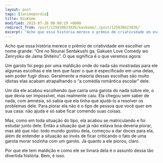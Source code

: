 ```yaml
---
layout: post
tags: [1animepordia]
title: KouKome
modified: 2015-07-26 00:00:29 +0000
redirect_from: /post/125038623926/koukome/,/post/125038623926/
excerpt: "Acho que essa história merece o prêmio de criatividade em escolher um nome grande: “Ore no Nounai Sentakushi ga, Gakuen Love Comedy wo Zenryoku de Jama Shiteiru”. O que significa é o que veremos agora:<br>"
---
```


Acho que essa história merece o prêmio de criatividade em escolher um
nome grande: “Ore no Nounai Sentakushi ga, Gakuen Love Comedy wo
Zenryoku de Jama Shiteiru”. O que significa é o que veremos agora:

Um garoto foi pego por uma maldição onde do nada são mostradas para ele
algumas escolhas e ele tem que fazer o que é especificado em uma delas,
sem poder fugir disso. Geralmente a maioria dessas escolhas são muito
idiotas elas acabam atrapalhando o “a comédia romântica escolar” dele.

Um dia ele acabou escolhendo que cairia uma garota do nada sobre ele, o
que devia ser impossível, mas realmente caiu. Ela chegou sem saber de
nada, com amnésia, só sabia que ela tinha que ajudá-lo a resolver os
problemas dele. Para piorar ela não é o tipo de pessoa que você quer em
sua casa: não ajuda e só sabe ficar comendo suas coisas.

Mas, como em toda situação do tipo, ela acabou se matriculando e foi
estudar junto dele. Então a situação que já não estava boa deveria
piorar, mas até que não: todo mundo gostou dela, começou a dar doces
para ela, além de entender a situação ao invés de ficar criticando o
fato de uma garota morar sozinha com um garoto. Já quanto a ele piorou,
claro.

Por que ele tem maldição e como ele se livrará dela é o assunto dessa
tão divertida história. Bem, é isso.


